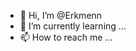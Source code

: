 - 👋 Hi, I’m @Erkmenn
- 🌱 I’m currently learning ...
- 📫 How to reach me ...

<!---
Erkmenn/Erkmenn is a ✨ special ✨ repository because its `README.md` (this file) appears on your GitHub profile.
You can click the Preview link to take a look at your changes.
--->
